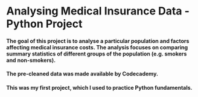 # Analysing Medical Insurance Data - Python Project

#### The goal of this project is to analyse a particular population and factors affecting medical insurance costs. The analysis focuses on comparing summary statistics of different groups of the population (e.g. smokers and non-smokers).
#### The pre-cleaned data was made available by Codecademy.
#### This was my first project, which I used to practice Python fundamentals.  
